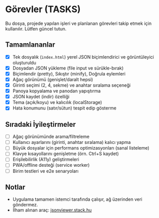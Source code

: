 # Görevler (TASKS)

Bu dosya, projede yapılan işleri ve planlanan görevleri takip etmek için kullanılır. Lütfen güncel tutun.

## Tamamlananlar
- [x] Tek dosyalık (`index.html`) yerel JSON biçimlendirici ve görüntüleyici oluşturuldu
- [x] Dosyadan JSON yükleme (file input ve sürükle-bırak)
- [x] Biçimlendir (pretty), Sıkıştır (minify), Doğrula eylemleri
- [x] Ağaç görünümü (genişlet/daralt hepsi)
- [x] Girinti seçimi (2, 4, sekme) ve anahtar sıralama seçeneği
- [x] Panoya kopyalama ve panodan yapıştırma
- [x] JSON kaydet (indir) özelliği
- [x] Tema (açık/koyu) ve kalıcılık (localStorage)
- [x] Hata konumunu (satır/sütun) tespit edip gösterme

## Sıradaki İyileştirmeler
- [ ] Ağaç görünümünde arama/filtreleme
- [ ] Kullanıcı ayarlarını (girinti, anahtar sıralama) kalıcı yapma
- [ ] Büyük dosyalar için performans optimizasyonları (sanal listeleme)
- [ ] Klavye kısayollarını genişletme (örn. Ctrl+S kaydet)
- [ ] Erişilebilirlik (A11y) geliştirmeleri
- [ ] PWA/offline desteği (service worker)
- [ ] Birim testleri ve e2e senaryoları

## Notlar
- Uygulama tamamen istemci tarafında çalışır, ağ üzerinden veri göndermez.
- İlham alınan araç: [jsonviewer.stack.hu](https://jsonviewer.stack.hu/)
